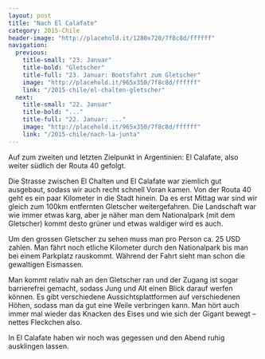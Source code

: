 ```yaml
---
layout: post
title: "Nach El Calafate"
category: 2015-Chile
header-image: "http://placehold.it/1280x720/7f8c8d/ffffff"
navigation:
  previous:
    title-small: "23. Januar"
    title-bold: "Gletscher"
    title-full: "23. Januar: Bootsfahrt zum Gletscher"
    image: "http://placehold.it/965x350/7f8c8d/ffffff"
    link: "/2015-chile/el-chalten-gletscher"
  next:
    title-small: "22. Januar"
    title-bold: "..."
    title-full: "22. Januar: ..."
    image: "http://placehold.it/965x350/7f8c8d/ffffff"
    link: "/2015-chile/nach-la-junta"
---
```

Auf zum zweiten und letzten Zielpunkt in Argentinien: El Calafate, also weiter südlich der Routa 40 gefolgt. 

Die Strasse zwischen El Chalten und El Calafate war ziemlich gut ausgebaut, sodass wir auch recht schnell Voran kamen. Von der Routa 40 geht es ein paar Kilometer in die Stadt hinein. Da es erst Mittag war sind wir gleich zum 100km entfernten Gletscher weitergefahren. Die Landschaft war wie immer etwas karg, aber je näher man dem Nationalpark (mit dem Gletscher) kommt desto grüner und etwas waldiger wird es auch.

Um den grossen Gletscher zu sehen muss man pro Person ca. 25 USD zahlen. Man fährt noch etliche Kilometer durch den Nationalpark bis man bei einem Parkplatz rauskommt. Während der Fahrt sieht man schon die gewaltigen Eismassen.

Man kommt relativ nah an den Gletscher ran und der Zugang ist sogar barrierefrei gemacht, sodass Jung und Alt einen Blick darauf werfen können. Es gibt verschiedene Aussichtsplattformen auf verschiedenen Höhen, sodass man da gut eine Weile verbringen kann. Man hört auch immer mal wieder das Knacken des Eises und wie sich der Gigant bewegt – nettes Fleckchen also.

In El Calafate haben wir noch was gegessen und den Abend ruhig ausklingen lassen. 